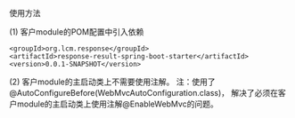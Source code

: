 使用方法

(1) 客户module的POM配置中引入依赖

    <groupId>org.lcm.response</groupId>
    <artifactId>response-result-spring-boot-starter</artifactId>
    <version>0.0.1-SNAPSHOT</version>

(2) 客户module的主启动类上不需要使用注解。
    注：使用了@AutoConfigureBefore(WebMvcAutoConfiguration.class)，
    解决了必须在客户module的主启动类上使用注解@EnableWebMvc的问题。
    